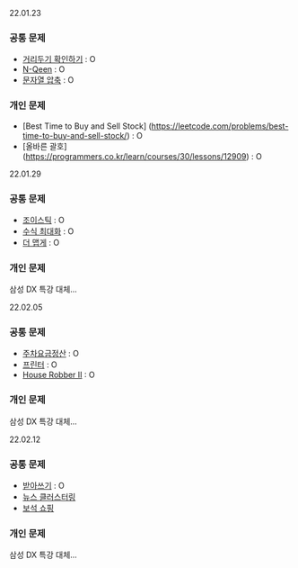 22.01.23
### 공통 문제

- [거리두기 확인하기](https://programmers.co.kr/learn/courses/30/lessons/81302) : O
- [N-Qeen](https://programmers.co.kr/learn/courses/30/lessons/12952) : O
- [문자열 압축](https://programmers.co.kr/learn/courses/30/lessons/60057) : O

### 개인 문제

- [Best Time to Buy and Sell Stock] (https://leetcode.com/problems/best-time-to-buy-and-sell-stock/) : O
- [올바른 괄호] (https://programmers.co.kr/learn/courses/30/lessons/12909) : O

22.01.29
### 공통 문제

- [조이스틱](https://programmers.co.kr/learn/courses/30/lessons/42860) : O
- [수식 최대화](https://programmers.co.kr/learn/courses/30/lessons/67257) : O
- [더 맵게](https://programmers.co.kr/learn/courses/30/lessons/42626) : O

### 개인 문제
삼성 DX 특강 대체...

22.02.05
### 공통 문제

- [주차요금정산](https://programmers.co.kr/learn/courses/30/lessons/92341) : O
- [프린터](https://programmers.co.kr/learn/courses/30/lessons/42587) : O
- [House Robber II](https://leetcode.com/problems/house-robber-ii/) : O

### 개인 문제
삼성 DX 특강 대체...

22.02.12
### 공통 문제

- [받아쓰기](https://www.acmicpc.net/problem/20542) : O
- [뉴스 클러스터링](https://programmers.co.kr/learn/courses/30/lessons/17677)
- [보석 쇼핑](https://programmers.co.kr/learn/courses/30/lessons/67258)

### 개인 문제
삼성 DX 특강 대체...